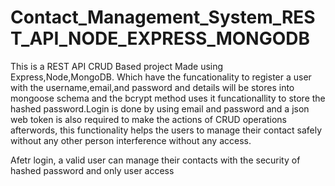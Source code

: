 # Contact_Management_System_REST_API_NODE_EXPRESS_MONGODB
This is a REST API CRUD Based project Made using Express,Node,MongoDB. Which have the funcationality to register a user with the username,email,and password and details will be stores into mongoose schema and the bcrypt method uses it funcationallity to store the hashed password.Login is done by using email and password and a json web token is also required to make the actions of CRUD operations afterwords, this functionality helps the users to manage their contact safely without any other person interference without any access.

Afetr login, a valid user can manage their contacts with the security of hashed password and only user access
